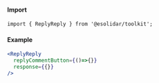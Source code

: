 #### Import

``` html
import { ReplyReply } from '@esolidar/toolkit';

```

#### Example

``` jsx
<ReplyReply
  replyCommentButton={()=>{}}
  response={{}}
/>
```
